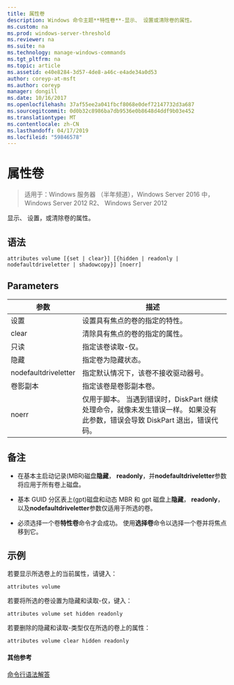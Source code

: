```yaml
---
title: 属性卷
description: Windows 命令主题**特性卷**-显示、 设置或清除卷的属性。
ms.custom: na
ms.prod: windows-server-threshold
ms.reviewer: na
ms.suite: na
ms.technology: manage-windows-commands
ms.tgt_pltfrm: na
ms.topic: article
ms.assetid: e40e8284-3d57-4de8-a46c-e4ade34a0d53
author: coreyp-at-msft
ms.author: coreyp
manager: dongill
ms.date: 10/16/2017
ms.openlocfilehash: 37af55ee2a041fbcf8068e0def72147732d3a687
ms.sourcegitcommit: 0d0b32c8986ba7db9536e0b8648d4ddf9b03e452
ms.translationtype: MT
ms.contentlocale: zh-CN
ms.lasthandoff: 04/17/2019
ms.locfileid: "59846578"
---
```

# <a name="attributes-volume"></a>属性卷

>适用于：Windows 服务器 （半年频道），Windows Server 2016 中，Windows Server 2012 R2、 Windows Server 2012

显示、 设置，或清除卷的属性。  
  
  
  
## <a name="syntax"></a>语法  
  
```  
attributes volume [{set | clear}] [{hidden | readonly | nodefaultdriveletter | shadowcopy}] [noerr]  
```  
  
## <a name="parameters"></a>Parameters  
  
|参数|描述|  
|-------|--------|  
|设置|设置具有焦点的卷的指定的特性。|  
|clear|清除具有焦点的卷的指定的属性。|  
|只读|指定该卷读取\-仅。|  
|隐藏|指定卷为隐藏状态。|  
|nodefaultdriveletter|指定默认情况下，该卷不接收驱动器号。|  
|卷影副本|指定该卷是卷影副本卷。|  
|noerr|仅用于脚本。 当遇到错误时，DiskPart 继续处理命令，就像未发生错误一样。 如果没有此参数，错误会导致 DiskPart 退出，错误代码。|  
  
## <a name="remarks"></a>备注  
  
-   在基本主启动记录\(MBR\)磁盘**隐藏**， **readonly**，并**nodefaultdriveletter**参数将应用于所有卷上磁盘。  
  
-   基本 GUID 分区表上\(gpt\)磁盘和动态 MBR 和 gpt 磁盘上**隐藏**， **readonly**，以及**nodefaultdriveletter**参数仅适用于所选的卷。  
  
-   必须选择一个卷**特性卷**命令才会成功。 使用**选择卷**命令以选择一个卷并将焦点移到它。  
  
## <a name="BKMK_examples"></a>示例  
若要显示所选卷上的当前属性，请键入：  
  
```  
attributes volume  
```  
  
若要将所选的卷设置为隐藏和读取\-仅，键入：  
  
```  
attributes volume set hidden readonly  
```  
  
若要删除的隐藏和读取\-类型仅在所选的卷上的属性：  
  
```  
attributes volume clear hidden readonly  
```  
  
#### <a name="additional-references"></a>其他参考  
[命令行语法解答](command-line-syntax-key.md)  
  

  

